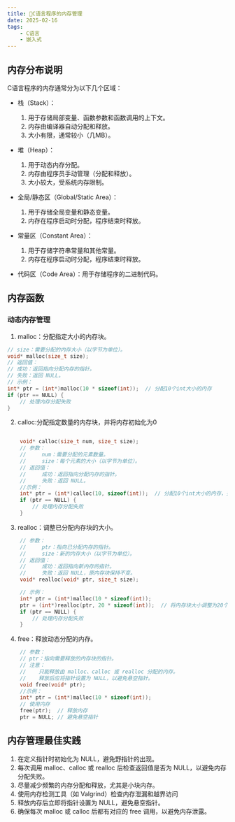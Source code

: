 ```yaml
---
title: 🤲C语言程序的内存管理
date: 2025-02-16
tags: 
    - C语言 
    - 嵌入式
---
```


## 内存分布说明

C语言程序的内存通常分为以下几个区域：

- 栈（Stack）：
    1. 用于存储局部变量、函数参数和函数调用的上下文。
    2. 内存由编译器自动分配和释放。
    3. 大小有限，通常较小（几MB）。

- 堆（Heap）：

    1. 用于动态内存分配。
    2. 内存由程序员手动管理（分配和释放）。
    3. 大小较大，受系统内存限制。

- 全局/静态区（Global/Static Area）：

    1. 用于存储全局变量和静态变量。
    2. 内存在程序启动时分配，程序结束时释放。

- 常量区（Constant Area）：
    1. 用于存储字符串常量和其他常量。
    2. 内存在程序启动时分配，程序结束时释放。

- 代码区（Code Area）：用于存储程序的二进制代码。

<!--more-->
## 内存函数

### 动态内存管理

1. malloc：分配指定大小的内存块。

```c
// size：需要分配的内存大小（以字节为单位）。
void* malloc(size_t size);
// 返回值：
// 成功：返回指向分配内存的指针。
// 失败：返回 NULL。
// 示例：
int* ptr = (int*)malloc(10 * sizeof(int));  // 分配10个int大小的内存
if (ptr == NULL) {
    // 处理内存分配失败
}
```

2. calloc:分配指定数量的内存块，并将内存初始化为0
   
```c

    void* calloc(size_t num, size_t size);
    // 参数：
    //     num：需要分配的元素数量。
    //     size：每个元素的大小（以字节为单位）。
    // 返回值：
    //     成功：返回指向分配内存的指针。
    //     失败：返回 NULL。
    //示例：
    int* ptr = (int*)calloc(10, sizeof(int));  // 分配10个int大小的内存，并初始化为0
    if (ptr == NULL) {
        // 处理内存分配失败
    }
```

3. realloc：调整已分配内存块的大小。

```c
    // 参数：
    //     ptr：指向已分配内存的指针。
    //     size：新的内存大小（以字节为单位）。
    // 返回值：
    //     成功：返回指向新内存的指针。
    //     失败：返回 NULL，原内存块保持不变。
    void* realloc(void* ptr, size_t size);

    // 示例：
    int* ptr = (int*)malloc(10 * sizeof(int));
    ptr = (int*)realloc(ptr, 20 * sizeof(int));  // 将内存块大小调整为20个int
    if (ptr == NULL) {
        // 处理内存分配失败
    }

```

4. free：释放动态分配的内存。

```c
    // 参数：
    // ptr：指向需要释放的内存块的指针。
    // 注意：
    //    只能释放由 malloc、calloc 或 realloc 分配的内存。
    //    释放后应将指针设置为 NULL，以避免悬空指针。
    void free(void* ptr);
    //示例：
    int* ptr = (int*)malloc(10 * sizeof(int));
    // 使用内存
    free(ptr);  // 释放内存
    ptr = NULL; // 避免悬空指针
```

## 内存管理最佳实践

1. 在定义指针时初始化为 NULL，避免野指针的出现。
2. 每次调用 malloc、calloc 或 realloc 后检查返回值是否为 NULL，以避免内存分配失败。
3. 尽量减少频繁的内存分配和释放，尤其是小块内存。
4. 使用内存检测工具（如 Valgrind）检查内存泄漏和越界访问
5. 释放内存后立即将指针设置为 NULL，避免悬空指针。
6. 确保每次 malloc 或 calloc 后都有对应的 free 调用，以避免内存泄露。